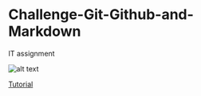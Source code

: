 # Challenge-Git-Github-and-Markdown
IT assignment

![alt text](https://github.com/SooDone/Challenge-Git-Github-and-Markdown/issues/1#issue-356122243)

[Tutorial](https://github.com/SooDone/Challenge-Git-Github-and-Markdown/blob/master/Tutorial.md)
